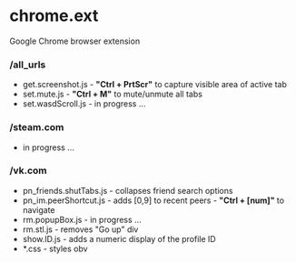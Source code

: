 # chrome.ext
Google Chrome browser extension

### /all_urls
- get.screenshot.js - **"Ctrl + PrtScr"** to capture visible area of active tab
- set.mute.js - **"Ctrl + M"** to mute/unmute all tabs
- set.wasdScroll.js - in progress ...

### /steam.com
- in progress ...

### /vk.com
- pn_friends.shutTabs.js - collapses friend search options
- pn_im.peerShortcut.js - adds [0,9] to recent peers - **"Ctrl + [num]"** to navigate
- rm.popupBox.js - in progress ...
- rm.stl.js - removes "Go up" div
- show.ID.js - adds a numeric display of the profile ID
- *.css - styles obv